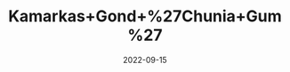 ---
title: 'Kamarkas+Gond+%27Chunia+Gum%27'
date: '2022-09-15' 
metatag: '' 
inventory: '0' 
draft: false 
# meta description 
shortDescripton: ''
description: 'Herb'
longdescription: ''
featured: True
# product Price
price: '80.0'
# Product Short Description
shortDescription: ''
productID: 'EE7974C3-0A2D-ED11-9968-005056B3A416'
type: 'products'
category: 'Herb' 
thumnailproduct: 'https://aminsaddiquidawakhana.eralive.net/images/products/EE7974C3-0A2D-ED11-9968-005056B3A4161.png' 
images:
  - image: 'images/products/EE7974C3-0A2D-ED11-9968-005056B3A4161.png'  
Variants:
---